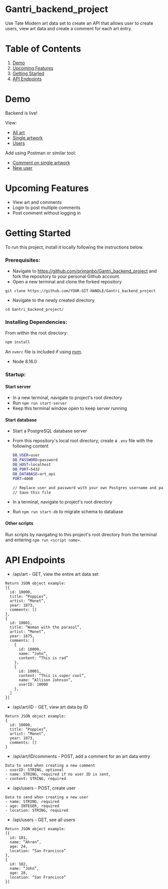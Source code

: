 # Gantri_backend_project
Use Tate Modern art data set to create an API that allows user to create users, view art data and create a comment for each art entry.

# Table of Contents
1. [Demo](#Demo)
1. [Upcoming Features](#Upcoming-Features)
1. [Getting Started](#Getting-Started)
1. [API Endpoints](#API-Endpoints)

# Demo
Backend is live!

View:
- [All art](http://3.14.81.183:4000/api/art)
- [Single artwork](http://3.14.81.183:4000/api/art/20400)
- [Users](http://3.14.81.183:4000/api/users)

Add using Postman or similar tool:
- [Comment on single artwork](http://3.14.81.183:4000/api/art/20400)
- [New user](http://3.14.81.183:4000/api/users)

# Upcoming Features
- View art and comments
- Login to post multiple comments
- Post comment without logging in

# Getting Started

To run this project, install it locally following the instructions below.

### Prerequisites:

- Navigate to https://github.com/primanbo/Gantri_backend_project and fork the repository to your personal Github account.
- Open a new terminal and clone the forked repository

```
git clone https://github.com/YOUR-GIT-HANDLE/Gantri_backend_project
```
- Navigate to the newly created directory
```
cd Gantri_backend_project/
```

### Installing Dependencies:

From within the root directory:

```sh
npm install
```
An `nvmrc` file is included if using [nvm](https://github.com/creationix/nvm).

- Node 8.16.0

### Startup:

#### Start server
- In a new terminal, navigate to project's root directory
- Run `npm run start-server`
- Keep this terminal window open to keep server running

#### Start database
- Start a PostgreSQL database server
- From this repository's local root directory, create a `.env` file with the following content
  ```sh
  DB_USER=user
  DB_PASSWORD=password
  DB_HOST=localhost
  DB_PORT=5432
  DB_DATABASE=art_api
  PORT=4000

  // Replace user and password with your own Postgres username and password
  // Save this file
  ```

- In a terminal, navigate to project's root directory
- Run `npm run start-db` to migrate schema to database

#### Other scripts
Run scripts by navigating to this project's root directory from the terminal and entering `npm run <script name>`.


# API Endpoints

- /api/art - GET, view the entire art data set
```
Return JSON object example:
[{
  id: 10000,
  title: “Poppies”,
  artist: “Monet”,
  year: 1873,
  comments: []
},
{
  id: 10001,
  title: “Woman with the parasol”,
  artist: “Monet”,
  year: 1875,
  comments: [
    {
      id: 10000,
      name: “John”,
      content: “This is rad”
    },
    {
      id: 10001,
      content: “This is super cool”,
      name: “Allison Johnson”,
      userID: 10000
    },
  ]
}]
```
- /api/art/ID - GET, view art data by ID
```
Return JSON object example:
{
  id: 10000,
  title: “Poppies”,
  artist: “Monet”,
  year: 1873,
  comments: []
}
```
- /api/art/ID/comments - POST, add a comment for an art data entry
```
Data to send when creating a new comment
- userID: STRING, optional
- name: STRING, required if no user ID is sent,
- content: STRING, required
```
- /api/users - POST, create user
```
Data to send when creating a new user
- name: STRING, required
- age: INTEGER, required
- location: STRING, required
```
- /api/users - GET, see all users
```
Return JSON object example:
[{
  id: 101,
  name: “Ahren”,
  age: 24,
  location: “San Francisco”
},
{
  id: 102,
  name: “John”,
  age: 28,
  location: “San Francisco”
}]
```
